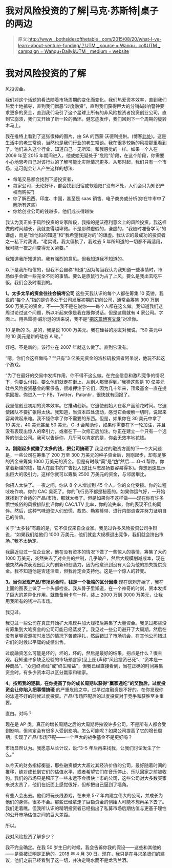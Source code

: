 # 我对风险投资的了解|马克·苏斯特|桌子的两边

> 原文:[http://www . bothsidesofthetable . com/2015/08/20/what-I-ve-learn-about-venture-funding/？UTM _ source = Wanqu . co&UTM _ campaign = Wanqu+Daily&UTM _ medium = website](http://www.bothsidesofthetable.com/2015/08/20/what-ive-learned-about-venture-funding/?utm_source=wanqu.co&utm_campaign=Wanqu+Daily&utm_medium=website)

# 我对风险投资的了解

风投资金。

我们对这个话题的看法随着市场周期的变化而变化。我们热爱资本效率，直到我们热爱土地掠夺，直到我们憎恶“过度融资”，直到我们获得巨大的分销&敲响警钟要求更多的资金，直到我们吸引了这个星球上所有的非风险投资者投资创业公司，直到它崩溃，我们又开始了新一轮的循环。健忘症发作，我们回到下一个周期的旋转木马上。



我在推特上看到了这张很棒的图片，由 SA 的西蒙·沃德利提供。(博客[此处](http://blog.gardeviance.org/))。这是生活中的老生常谈，当然也是我们行业的老生常谈。我在很多较新的风投那里看到了。他们进入这个行业，知道自己一无所知。和我感觉的一样。如果一个人在 2009 年至 2015 年期间进入，他或她无疑处于“危险”阶段，在这个阶段，你需要小心地思考自己对该行业的了解可能比实际情况更多。从那时起，我们只有一个市场，这可能会让人产生这样的想法:

*   每笔交易都会找到下游投资者，
*   每家公司，无论好坏，都会找到归宿或软着陆(“没有坏处，人们会只为知识产权而购买”)
*   你了解巴西、印度、中国，甚至是 saas 销售、电子商务或分析(你在牛市中了解所有这些)
*   你给创业公司的钱越多，他们成长得越快

我认为我正处于风险投资的专家阶段，我指的是沃德利意义上的风险投资。我这样做的时间越长，我就变得越卑微。不是那种虚假的，谦虚的，“我随时准备学习”的谦虚，而是“谁他妈的知道”和“我希望我是对的”的谦虚。我认识的最成功的投资者之一私下对我说，“老实说，我太偏执了，我过去 5 年所知道的一切都不再适用，我可能一夜之间变得无关紧要。”

我知道我所知道的。我有强烈的意见。但我知道我不知道的。

以下是我所相信的，但我不会自称“知道”,因为每当我认为我知道一些事情时，市场似乎会做一些完全不同的事情。要么是旅鼠行为占了上风，要么是我出去吃午饭。我们会及时看到的。

**1。太多太早的资金往往会搞垮公司**
这些天我认识的每个人都在筹集 10 英镑。我说的“每个人”指的是许多处于公司发展初期的初创公司，通常会筹集 300 万到 500 万美元的资金。不——我不是在说你——每个人都在这么做。我知道我们这周讨论过这个问题，所以听起来像是我在跟你说话。但是这周就有 4 家公司。字面上。用弗雷德·威尔逊的话来说，我不是“[把这篇博客文章](http://avc.com/2015/08/aiming-blog-posts/)”对准你。

10 是新的 3。是的，我是说 1000 万美元。我在硅谷的朋友对我说，“50 美元中的 10 美元是新的硅谷 A 轮。”

好吧。不是新的。该行业在 2007 年就这么做了。直到它没有。

“嗯，你们会这样做吗？”“只有”3 亿美元资金的洛杉矶投资者阿呆说，他玩不起这个游戏。

“为了在最好的交易中发挥作用，你不得不这么做。在完全信息和激烈竞争的情况下，你要么付钱，要么他们就走在街上，从别人那里得到。”我猜这些是 10 亿美元硅谷风险投资基金的奢侈品，很难押注于它们，因为几十年来，顶级基金一直在提供回报。你进入一个 FB，Twitter，Palantir，很快就有回报了。

我坚信创业初期的资本效率。它推动创新。它迫使创始人在客户面前花时间。它迫使团队不要扩张得太快。我知道，当资本四处流动，感觉它会缓解一切时，说起来容易做起来难。我不怪你拿了你不需要的东西。但是，如果你在 30 美元中拿了 10 美元，40 美元甚至 50 美元，G-d 会帮助你，如果你需要在下一轮加注，并且没有表现出惊人的牵引力，或者在下一次修正后加注。你正在建立一个只有一个选择的创业公司。我可以告诉你，几乎可以肯定的是，你会无效率地花钱。

**2。刚刚起步就赚了太多的钱，把公司搞砸了**
我见过的融资方面的下一个大问题是，一些公司在筹集了 200 万至 300 万美元的种子资金后，刚刚起步，却有足够的资金来筹集 1000 万美元的资金。但是有时候“莫”是“[仿](http://www.bothsidesofthetable.com/2015/07/01/fauxmentum/)”然后……G-d 帮你。你拿着新赚的钱，加大在脸书的广告投入(这比斗志昂扬要容易得多)。你想迅速显示出巨大的吸引力，这样你就可以筹集 2500 万美元的资金，与邻居攀比。

你招人太快了。一夜之间，你从 8 个人增加到 45 个人。你的文化受损。你的过程吱吱作响。你的 CAC 臭死了。你的飞行员不都是秘密的。如果你运气好，一开始就找到了合适的产品/市场，那就太棒了。但是如果你不这样做——现在你有许多愤世嫉俗的风投排队批评你的 CAC/LTV 比率，你的流失率，你的表现不佳的同伴。然后，这种气味迫使人们恐慌、裁员、勒紧裤带、进行内部调查并努力证明自己的价值。

关于“太多钱”有趣的是，它不仅仅来自企业家。我见过许多风险投资公司争辩说，“如果我们给他们 1000 万美元，他们就会大规模退出竞争，我们就会挤出市场。”我不太确定。

我最近见过一位企业家，他在没有资本的情况下做了一些惊人的事情，筹集了大约 1000 万美元，突然失去了对业务的控制，几乎破产，然后大规模削减成本，现在他突然再次表现出巨大的创新和创造力，因为他意识到没有人会为他的损失提供资金。我不知道他是否还活着，但我肯定会支持他。这是一个惊人的转变。

**3。当你发现产品/市场适合时，钱是一个极端的区分因素**
现在讽刺开始了，我在上面的图表上做了一个头部检查。我从骨子里知道，在一个神奇的时刻，资本发挥了巨大的差异化作用。就像备用卡车一样，装上 2000 万到 3000 万美元，让我用我所有的钱冲击市场。

我见过。

我见过一些公司在真正开始扩大规模并加大规模后筹集了大量资金。我见过那些没有筹集到大笔资金的公司可能已经蒸发了。我见过一些公司避开了大周期，然后在没有足够资源按时发货的情况下苦苦挣扎，然后错过了市场机会，在其他公司错过它们的时候以平庸的成绩出售。

过度融资怎么可能是坏的，坏的，坏的，然后是最好的结果，拐点是什么？很主观。我知道许多缺乏经验的市场预言家(见上图)声称“风险投资已死”、“资本是一种商品”、“众包终点线”或“终生精益”，但我已经直接看到，当在正确的时间筹集资金时，有多少资本可以区分赢家和输家。

**4。按照我的逻辑，在你提高了你的成长周期以获得“赢家通吃”的奖励后，过度投资会让你陷入把事情搞砸**
的严重危险之中。过早过度融资是不好的。在你发现你的泳道不好的时候过度投资。产品/市场匹配后的过度投资对于竞争和获胜至关重要。

直白。对吗？

现在是 AP 类。真正的增长周期之后的大周期将摧毁许多公司。不是所有人都会受到影响，但肯定会有很多人受到影响。怎么可能呢？如果公司提高了它的增长周期，实现了产品/市场匹配——一个巨大的战争基金不是更好吗？

市场显然认为。我愿意从长计议，说:“3-5 年后再来找我，让我们讨论发生了什么。”

以今天的财务指标衡量，那些融资额大大超过其经济价值的公司，最好随着时间的推移，绝对成长到它们的估值水平，或者希望它们在音乐停止、乐队回家之前被收购。我们的市场只是积压了一些永远不会很快上市的公司，这些公司对大多数买家来说太贵了，他们在纸面上感觉很好，但却把自己逼到了墙角。

有些人会出去。他们将玩长线游戏，在未来 5-7 年内建立伟大的公司，并成长为他们的身体。很多不会。那些已经拿走了巨额资金的创始人可能不想再呆下去了。我们走着瞧。但我所认识的精明投资者已经指出了私募市场后期估值与更基于理性的公开市场估值之间的巨大差距。

所以。

我对风险投资了解多少？

我不完全确定。在我 50 岁生日的时候，我会告诉你我的假设——这些和其他的——是否被证明是正确的。2018 年 4 月 30 日。现在，我只是在寻求圣贤们的建议，他们之前已经看到了这一切，并决定喝水而不是龙舌兰酒。

